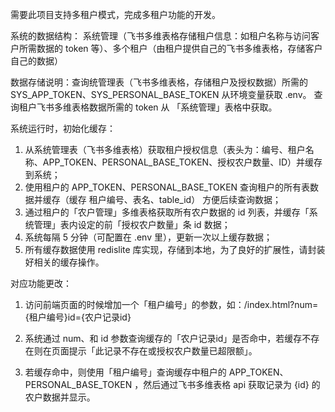 需要此项目支持多租户模式，完成多租户功能的开发。

系统的数据结构： 系统管理（飞书多维表格存储租户信息：如租户名称与访问客户所需数据的 token 等）、多个租户（由租户提供自己的飞书多维表格，存储客户自己的数据）

数据存储说明：查询统管理表（飞书多维表格，存储租户及授权数据）所需的 SYS_APP_TOKEN、SYS_PERSONAL_BASE_TOKEN 从环境变量获取 .env。 查询租户飞书多维表格数据所需的 token 从 「系统管理」表格中获取。


系统运行时，初始化缓存：
1. 从系统管理表（飞书多维表格）获取租户授权信息（表头为：编号、租户名称、APP_TOKEN、PERSONAL_BASE_TOKEN、授权农户数量、ID）并缓存到系统；
2. 使用租户的 APP_TOKEN、PERSONAL_BASE_TOKEN 查询租户的所有表数据并缓存（缓存 租户编号、表名、table_id） 方便后续查询数据；
3. 通过租户的「农户管理」多维表格获取所有农户数据的 id 列表，并缓存「系统管理」表内设定的前「授权农户数量」条 id 数据；
4. 系统每隔  5 分钟（可配置在 .env 里），更新一次以上缓存数据；
5. 所有缓存数据使用 redislite 库实现，存储到本地，为了良好的扩展性，请封装好相关的缓存操作。

对应功能更改：
1. 访问前端页面的时候增加一个「租户编号」的参数，如：/index.html?num={租户编号}id={农户记录id} 

2. 系统通过 num、和 id 参数查询缓存的「农户记录id」是否命中，若缓存不存在则在页面提示「此记录不存在或授权农户数量已超限额」。

3. 若缓存命中，则使用「租户编号」查询缓存中租户的 APP_TOKEN、PERSONAL_BASE_TOKEN ，然后通过飞书多维表格 api 获取记录为 {id} 的农户数据并显示。


